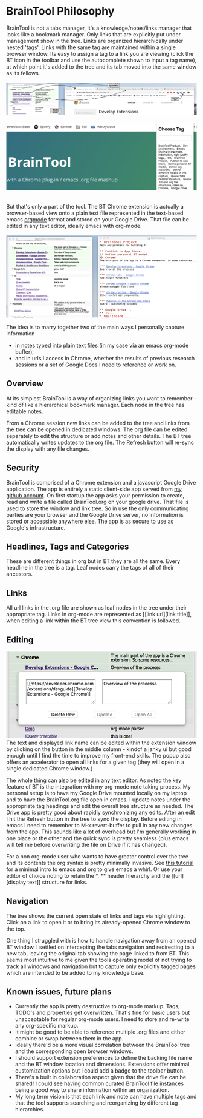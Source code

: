 # BrainTool Philosophy

BrainTool is not a tabs manager, it's a knowledge/notes/links manager that looks like a bookmark manager. Only links that are explicitly put under management show in the tree. Links are organized hierarchically under nested 'tags'. Links with the same tag are maintained within a single browser window. Its easy to assign a tag to a link you are viewing (click the BT icon in the toolbar and use the autocomplete shown to input a tag name), at which point it's added to the tree and its tab moved into the same window as its fellows.
<br/><br/>
![Windows and tabs map to parent and leaf nodes](/site/bt-screenshot1.png "Basic elements")
<br/><br/>
![Windows and tabs map to parent and leaf nodes](/site/bt-screenshot4.png "Basic elements")
<br/><br/>

But that's only a part of the tool. The BT Chrome extension is actually a browser-based view onto a plain text file represented in the text-based emacs [orgmode](http://orgmode.org) format and stored on your Google Drive. That file can be edited in any text editor, ideally emacs with org-mode.
<br/><br/>
![Textual org-mode structure](/site/bt-screenshot2.png "Tree with corresponding org-mode text")

The idea is to marry together two of the main ways I personally capture information
- in notes typed into plain text files (in my case via an emacs org-mode buffer),
- and in urls I access in Chrome, whether the results of previous research sessions or a set of Google Docs I need to reference or work on.

## Overview

At its simplest BrainTool is a way of organizing links you want to remember - kind of like a hierarchical bookmark manager. Each node in the tree has editable notes. 

From a Chrome session new links can be added to the tree and links from the tree can be opened in dedicated windows. The org file can be edited separately to edit the structure or add notes and other details. The BT tree automatically writes updates to the org file. The Refresh button will re-sync the display with any file changes.

## Security

BrainTool is comprised of a Chrome extension and a javascript Google Drive application. The app is entirely a static client-side app served from [my github account](https://github.com/tconfrey/BrainTool). On first startup the app asks your permission to create, read and write a file called BrainTool.org on your google drive. That file is used to store the window and link tree. So in use the only communicating parties are your browser and the Google Drive server, no information is stored or accessible anywhere else. The app is as secure to use as Google's infrastructure.

## Headlines, Tags and Categories
    
These are different things in org but in BT they are all the same. Every headline in the tree is a tag. Leaf nodes carry the tags of all of their ancestors. 

## Links

All url links in the .org file are shown as leaf nodes in the tree under their appropriate tag. Links in org-mode are represented as [[link url][link title]], when editing a link within the BT tree view this convention is followed.

## Editing

![Edit window](/site/bt-screenshot3.png "Shows edit popup")
The text and displayed link name can be edited within the extension window by clicking on the button in the middle column - kindof a janky ui but good enough until I find the time to improve my front-end skills. The popup also offers an accelerator to open all links for a given tag (they will open in a single dedicated Chrome window.)

The whole thing can also be edited in any text editor. As noted the key feature of BT is the integration with my org-mode note taking process. My personal setup is to have my Google Drive mounted locally on my laptop and to have the BrainTool.org file open in emacs. I update notes under the appropriate tag headings and edit the overall tree structure as needed. The Drive app is pretty good about rapidly synchronizing any edits. After an edit I hit the Refresh button in the tree to sync the display. Before editing in emacs I need to remember to M-x revert-buffer to pull in any new changes from the app. This sounds like a lot of overhead but I'm generally working in one place or the other and the quick sync is pretty seamless (plus emacs will tell me before overwriting the file on Drive if it has changed).

For a non org-mode user who wants to have greater control over the tree and its contents the org syntax is pretty minimally invasive. See [this tutorial](https://orgmode.org/worg/org-tutorials/org4beginners.html) for a minimal intro to emacs and org to give emacs a whirl. Or use your editor of choice noting to retain the *, ** header hierarchy and the [[url][display text]] structure for links.

## Navigation
The tree shows the current open state of links and tags via highlighting. Click on a link to open it or to bring its already-opened Chrome window to the top.

One thing I struggled with is how to handle navigation away from an opened BT window. I settled on intercepting the tabs navigation and redirecting to a new tab, leaving the original tab showing the page linked to from BT. This seems most intuitive to me given the tools operating model of not trying to track all windows and navigation but to capture only explicitly tagged pages which are intended to be added to my knowledge base.

## Known issues, future plans

- Currently the app is pretty destructive to org-mode markup. Tags, TODO's and properties get overwritten. That's fine for basic users but unacceptable for regular org-mode users. I need to store and re-write any org-specific markup. 
- It might be good to be able to reference multiple .org files and either combine or swap between them in the app.
- Ideally there'd be a more visual correlation between the BrainTool tree and the corresponding open browser windows.
- I should support extension preferences to define the backing file name and the BT window location and dimensions. Extensions offer minimal customization options but I could add a badge to the toolbar button.
- There's a built in collaboration aspect given that the drive file can be shared! I could see having common curated BrainTool file instances being a good way to share information within an organization.
- My long term vision is that each link and note can have multiple tags and that the tool supports searching and reorganizing by different tag hierarchies.
